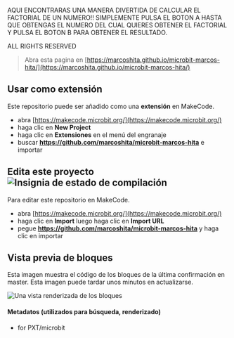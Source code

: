AQUI ENCONTRARAS UNA MANERA DIVERTIDA DE CALCULAR EL FACTORIAL DE UN NUMERO!!
SIMPLEMENTE PULSA EL BOTON A HASTA QUE OBTENGAS EL NUMERO DEL CUAL QUIERES OBTENER EL FACTORIAL Y PULSA EL BOTON B PARA OBTENER EL RESULTADO.

ALL RIGHTS RESERVED 

> Abra esta pagina en [https://marcoshita.github.io/microbit-marcos-hita/](https://marcoshita.github.io/microbit-marcos-hita/)

## Usar como extensión

Este repositorio puede ser añadido como una **extensión** en MakeCode.

* abra [https://makecode.microbit.org/](https://makecode.microbit.org/)
* haga clic en **New Project**
* haga clic en **Extensiones** en el menú del engranaje
* buscar **https://github.com/marcoshita/microbit-marcos-hita** e importar

## Edita este proyecto ![Insignia de estado de compilación](https://github.com/marcoshita/microbit-marcos-hita/workflows/MakeCode/badge.svg)

Para editar este repositorio en MakeCode.

* abra [https://makecode.microbit.org/](https://makecode.microbit.org/)
* haga clic en **Import** luego haga clic en **Import URL**
* pegue **https://github.com/marcoshita/microbit-marcos-hita** y haga clic en importar

## Vista previa de bloques

Esta imagen muestra el código de los bloques de la última confirmación en master.
Esta imagen puede tardar unos minutos en actualizarse.

![Una vista renderizada de los bloques](https://github.com/marcoshita/microbit-marcos-hita/raw/master/.github/makecode/blocks.png)

#### Metadatos (utilizados para búsqueda, renderizado)

* for PXT/microbit
<script src="https://makecode.com/gh-pages-embed.js"></script><script>makeCodeRender("{{ site.makecode.home_url }}", "{{ site.github.owner_name }}/{{ site.github.repository_name }}");</script>
